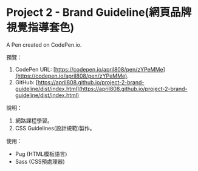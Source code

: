 # Project 2 - Brand Guideline(網頁品牌視覺指導套色)

A Pen created on CodePen.io.

預覽：

1. CodePen URL: [https://codepen.io/april808/pen/zYPeMMe](https://codepen.io/april808/pen/zYPeMMe).
1. GitHub: [https://april808.github.io/project-2-brand-guideline/dist/index.html](https://april808.github.io/project-2-brand-guideline/dist/index.html)


說明：

1. 網路課程學習。
1. CSS Guidelines(設計規範)製作。

使用：

- Pug (HTML模板語言)
- Sass (CSS預處理器)
